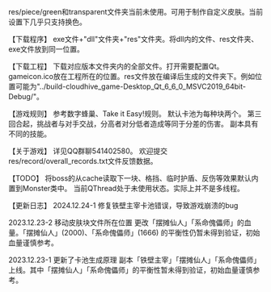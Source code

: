 res/piece/green和transparent文件夹当前未使用。可用于制作自定义皮肤。当前设置下几乎只支持换色。

【下载程序】
exe文件+"dll"文件夹+"res"文件夹。将dll内的文件、res文件夹、exe文件放到同一位置。

【下载工程】
下载对应版本文件夹内的全部文件。打开需要配置Qt。
gameicon.ico放在工程所在的位置。res文件放在编译后生成的文件夹下。例如位置可能为"../build-cloudhive_game-Desktop_Qt_6_6_0_MSVC2019_64bit-Debug/"。


【游戏规则】
参考数字蜂巢、Take it Easy!规则。
默认卡池为每种块两个。
第三回合起，挑战者与对手交战，分高者对分低者造成等同于分差的伤害。
副本具有不同的技能。

【关于游戏】
详见QQ群聊541402580。
欢迎提交res/record/overall_records.txt文件反馈数据。

【TODO】
将boss的从cache读取下一块、格挡、临时护盾、反伤等效果默认内置到Monster类中。
当前QThread处于未使用状态。实际上并不是多线程。

【更新日志】
2024.12.24-1
修复铁壁主宰卡池错误，导致游戏崩溃的bug

2023.12.23-2
移动皮肤块文件所在位置
更改「摆摊仙人」「系命傀儡师」的血量。「摆摊仙人」(2000)、「系命傀儡师」(1666) 的平衡性仍暂未得到验证，初始血量谨慎参考。

2023.12.23-1
更新了卡池生成原理
副本「铁壁主宰」「摆摊仙人」「系命傀儡师」上线。其中「摆摊仙人」「系命傀儡师」的平衡性暂未得到验证，初始血量谨慎参考。




